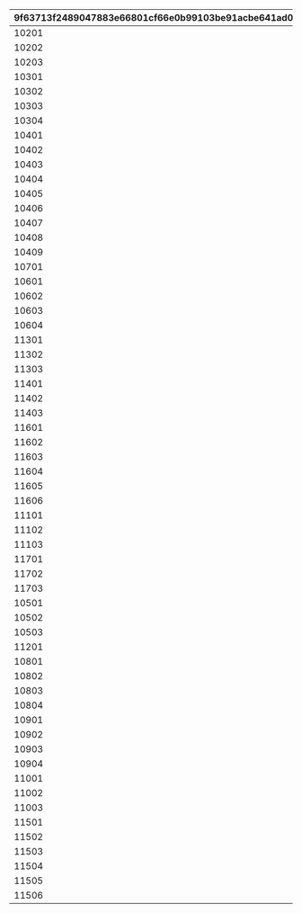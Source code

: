 |9f63713f2489047883e66801cf66e0b99103be91acbe641ad0dcda880fbcd545|7a4fca7bb4df60d70768b3be215279cc2c59528c5660cc1511f7b315a4dc9d25|148901d2edb182aa6e622c71ae2b65656a9748b3661216e0133a85064decc108|201b7aeeac72b3a4f4e4d3e871bb3faf79dc612445a7638d04016f3d225c420c|1a4071d190bced454a2718bbed8ea26c8616f6b380780e2f440fe1cf1de00a25|
| --- | --- | --- | --- | --- |
|10201|1|1|2|3|
|10202|2|2|2|3|
|10203|3|3|2|3|
|10301|4|4|2|10|
|10302|5|5|2|10|
|10303|6|6|2|10|
|10304|7|7|2|10|
|10401|8|8|2|20|
|10402|9|9|2|20|
|10403|10|10|2|20|
|10404|11|11|2|20|
|10405|12|12|2|20|
|10406|13|13|2|20|
|10407|14|14|2|20|
|10408|15|15|2|20|
|10409|16|16|2|20|
|10701|1|17|1|3|
|10601|2|18|1|3|
|10602|3|19|1|3|
|10603|4|20|1|3|
|10604|5|21|1|3|
|11301|6|22|1|10|
|11302|7|23|1|10|
|11303|8|24|1|10|
|11401|9|25|1|20|
|11402|10|26|1|20|
|11403|11|27|1|20|
|11601|12|28|1|20|
|11602|13|29|1|20|
|11603|14|30|1|20|
|11604|15|31|1|20|
|11605|16|32|1|20|
|11606|17|33|1|20|
|11101|18|34|1|20|
|11102|19|35|1|20|
|11103|20|36|1|20|
|11701|21|37|1|20|
|11702|22|38|1|20|
|11703|23|39|1|20|
|10501|1|40|3|3|
|10502|2|41|3|3|
|10503|3|42|3|3|
|11201|4|43|3|10|
|10801|5|44|3|10|
|10802|6|45|3|10|
|10803|7|46|3|10|
|10804|8|47|3|10|
|10901|9|48|3|20|
|10902|10|49|3|20|
|10903|11|50|3|20|
|10904|12|51|3|20|
|11001|13|52|3|20|
|11002|14|53|3|20|
|11003|15|54|3|20|
|11501|16|55|3|20|
|11502|17|56|3|20|
|11503|18|57|3|20|
|11504|19|58|3|20|
|11505|20|59|3|20|
|11506|21|60|3|20|